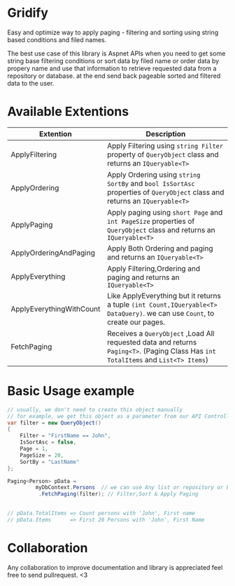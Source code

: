 # Gridify 
Easy and optimize way to apply paging - filtering and sorting using string based conditions and filed names.

The best use case of this library is Aspnet APIs when you need to get some string base filtering conditions or sort data by filed name or order data by propery name and use that information to retrieve requested data from a repository or database.
at the end send back pageable sorted and filtered data to the user.

# Available Extentions
|      Extention | Description          
|----------------|-------------------------------|
|ApplyFiltering  | Apply Filtering using `string Filter` property of `QueryObject` class and returns an `IQueryable<T>`
|ApplyOrdering   | Apply Ordering using `string SortBy` and `bool IsSortAsc` properties of `QueryObject` class and returns an `IQueryable<T>`
|ApplyPaging     | Apply paging using `short Page` and `int PageSize` properties of `QueryObject` class and returns an `IQueryable<T>`
|ApplyOrderingAndPaging|Apply Both Ordering and paging and returns an `IQueryable<T>`
|ApplyEverything | Apply Filtering,Ordering and paging and returns an `IQueryable<T>`
|ApplyEverythingWithCount| Like ApplyEverything but it returns a tuple `(int Count,IQueryable<T> DataQuery)`. we can use `Count`, to create our pages.
|FetchPaging| Receives a `QueryObject` ,Load All requested data and returns `Paging<T>`. (Paging Class Has `int TotalItems` and `List<T> Items`)

# Basic Usage example

```c#
// usually, we don't need to create this object manually
// for example, we get this object as a parameter from our API Controller
var filter = new QueryObject() 
{
    Filter = "FirstName == John",
    IsSortAsc = false,
    Page = 1,
    PageSize = 20,
    SortBy = "LastName"
};

Paging<Person> pData =
         myDbContext.Persons  // we can use Any list or repository or EntityFramework context
          .FetchPaging(filter); // Filter,Sort & Apply Paging 
          

// pData.TotalItems => Count persons with 'John', First name
// pData.Items      => First 20 Persons with 'John', First Name
```


# Collaboration
Any collaboration to improve documentation and library is appreciated feel free to send pullrequest. <3





